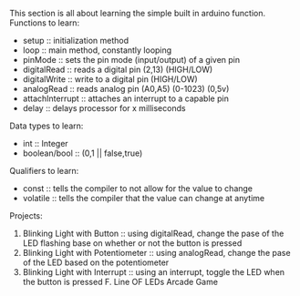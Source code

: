 This section is all about learning the simple built in arduino function. 
Functions to learn:
*	setup	:: initialization method
*	loop	:: main method, constantly looping
*	pinMode :: sets the pin mode (input/output) of a given pin
*	digitalRead	:: reads a digital pin (2,13) (HIGH/LOW)
*	digitalWrite	:: write to a digital pin (HIGH/LOW)
*	analogRead	:: reads analog pin (A0,A5) (0-1023) (0,5v)
*	attachInterrupt :: attaches an interrupt to a capable pin
*	delay	:: delays processor for x milliseconds 

Data types to learn:
*	int	:: Integer 
*	boolean/bool	:: (0,1 || false,true)

Qualifiers to learn:
*	const	:: tells the compiler to not allow for the value to change
*	volatile	:: tells the compiler that the value can change at anytime

Projects:
1.	Blinking Light with Button :: using digitalRead, change the pase of the LED flashing base on whether or not the button is pressed
2.	Blinking Light with Potentiometer :: using analogRead, change the pase of the LED based on the potentiometer
3.	Blinking Light with Interrupt	:: using an interrupt, toggle the LED when the button is pressed
F.	Line OF LEDs Arcade Game
